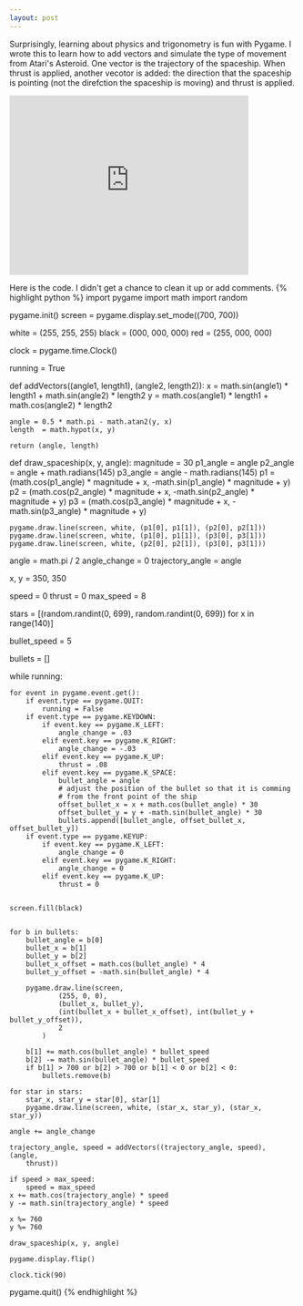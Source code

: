 ```yaml
---
layout: post
---
```

Surprisingly, learning about physics and trigonometry is fun with Pygame. I wrote this to learn how to add vectors and simulate the type of movement from Atari's Asteroid. One vector is the trajectory of the spaceship. When thrust is applied, another vecotor is added: the direction that the spaceship is pointing (not the direfction the spaceship is moving) and thrust is applied.

<iframe width="420" height="315" src="https://www.youtube.com/embed/yYtHLOhZtHQ" frameborder="0" allowfullscreen></iframe>

Here is the code. I didn't get a chance to clean it up or add comments.
{% highlight python %}
import pygame
import math
import random

pygame.init()
screen = pygame.display.set_mode((700, 700))

white   = (255, 255, 255)
black   = (000, 000, 000)
red     = (255, 000, 000)

clock = pygame.time.Clock()

running = True

def addVectors((angle1, length1), (angle2, length2)):
    x  = math.sin(angle1) * length1 + math.sin(angle2) * length2
    y  = math.cos(angle1) * length1 + math.cos(angle2) * length2
    
    angle = 0.5 * math.pi - math.atan2(y, x)
    length  = math.hypot(x, y)

    return (angle, length)

def draw_spaceship(x, y, angle):
    magnitude = 30
    p1_angle = angle
    p2_angle = angle + math.radians(145)
    p3_angle = angle - math.radians(145)
    p1 = (math.cos(p1_angle) * magnitude + x, -math.sin(p1_angle) * magnitude + y)
    p2 = (math.cos(p2_angle) * magnitude + x, -math.sin(p2_angle) * magnitude + y)
    p3 = (math.cos(p3_angle) * magnitude + x, -math.sin(p3_angle) * magnitude + y)

    pygame.draw.line(screen, white, (p1[0], p1[1]), (p2[0], p2[1]))
    pygame.draw.line(screen, white, (p1[0], p1[1]), (p3[0], p3[1]))
    pygame.draw.line(screen, white, (p2[0], p2[1]), (p3[0], p3[1]))


angle = math.pi / 2
angle_change = 0
trajectory_angle = angle

x, y = 350, 350

speed = 0
thrust = 0
max_speed = 8

stars = [(random.randint(0, 699), random.randint(0, 699)) for x in range(140)]

bullet_speed = 5

bullets = []

while running:

    for event in pygame.event.get():
        if event.type == pygame.QUIT:
            running = False
        if event.type == pygame.KEYDOWN:
            if event.key == pygame.K_LEFT:
                angle_change = .03
            elif event.key == pygame.K_RIGHT:
                angle_change = -.03
            elif event.key == pygame.K_UP:
                thrust = .08
            elif event.key == pygame.K_SPACE:
                bullet_angle = angle
                # adjust the position of the bullet so that it is comming
                # from the front point of the ship
                offset_bullet_x = x + math.cos(bullet_angle) * 30
                offset_bullet_y = y + -math.sin(bullet_angle) * 30
                bullets.append([bullet_angle, offset_bullet_x, offset_bullet_y])
        if event.type == pygame.KEYUP:
            if event.key == pygame.K_LEFT:
                angle_change = 0
            elif event.key == pygame.K_RIGHT:
                angle_change = 0
            elif event.key == pygame.K_UP:
                thrust = 0


    screen.fill(black)

    
    for b in bullets:
        bullet_angle = b[0]
        bullet_x = b[1]
        bullet_y = b[2]
        bullet_x_offset = math.cos(bullet_angle) * 4
        bullet_y_offset = -math.sin(bullet_angle) * 4

        pygame.draw.line(screen,
                (255, 0, 0),
                (bullet_x, bullet_y),
                (int(bullet_x + bullet_x_offset), int(bullet_y + bullet_y_offset)),
                2
            )

        b[1] += math.cos(bullet_angle) * bullet_speed
        b[2] -= math.sin(bullet_angle) * bullet_speed
        if b[1] > 700 or b[2] > 700 or b[1] < 0 or b[2] < 0:
            bullets.remove(b)

    for star in stars:
        star_x, star_y = star[0], star[1]
        pygame.draw.line(screen, white, (star_x, star_y), (star_x, star_y))

    angle += angle_change

    trajectory_angle, speed = addVectors((trajectory_angle, speed), (angle,
        thrust))

    if speed > max_speed:
        speed = max_speed
    x += math.cos(trajectory_angle) * speed
    y -= math.sin(trajectory_angle) * speed

    x %= 760
    y %= 760

    draw_spaceship(x, y, angle)

    pygame.display.flip()

    clock.tick(90)

pygame.quit()
{% endhighlight %}
